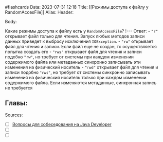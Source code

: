 #flashcards
Data: 2023-07-31 12:18
Title: [[Режимы доступа к файлу у RandomAccesFile]]
Alias:
Header:




Body:


Какие режимы доступа к файлу есть у `RandomAccessFile`?
!---
Ответ:
	-  `"r"` открывает файл только для чтения. Запуск любых методов записи данных приведет к выбросу исключения `IOException`.
	- `"rw"` открывает файл для чтения и записи. Если файл еще не создан, то осуществляется попытка создать его
	- `"rws"` открывает файл для чтения и записи подобно `"rw"`, но требует от системы при каждом изменении содержимого файла или метаданных синхронно записывать эти изменения на физический носитель
	- `"rwd"` открывает файл для чтения и записи подобно `"rws"`, но требует от системы синхронно записывать изменения на физический носитель только при каждом изменении содержимого файла. Если изменяются метаданные, синхронная запись не требуется
<!--SR:!2023-11-04,10,450-->




Главы:
-


Sources:
- [ ] [Вопросы для собеседования на Java Developer](https://github.com/enhorse/java-interview/blob/master/README.md#%D0%9E%D0%9E%D0%9F)
- [ ] []()
- [ ] []()
